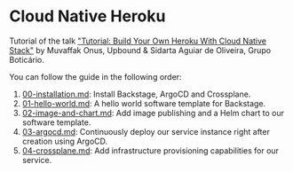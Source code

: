 # Cloud Native Heroku

Tutorial of the talk ["Tutorial: Build Your Own Heroku With Cloud Native
Stack"][talk-link] by Muvaffak Onus, Upbound & Sidarta Aguiar de Oliveira, Grupo Boticário.

You can follow the guide in the following order:
1. [00-installation.md](00-installation.md): Install Backstage, ArgoCD and Crossplane.
1. [01-hello-world.md](01-hello-world.md): A hello world software template for
   Backstage.
1. [02-image-and-chart.md](02-image-and-chart.md): Add image publishing and a
   Helm chart to our software template.
1. [03-argocd.md](03-argocd.md): Continuously deploy our service instance right
   after creation using ArgoCD.
1. [04-crossplane.md](04-crossplane.md): Add infrastructure provisioning
   capabilities for our service.


[talk-link]: https://kccncna2022.sched.com/event/b0d8e5d397fe9a2e61ff0434524d3af2